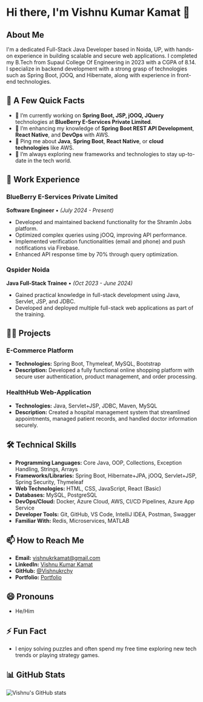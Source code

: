 # Hi there, I'm Vishnu Kumar Kamat 👋

## About Me
I'm a dedicated Full-Stack Java Developer based in Noida, UP, with hands-on experience in building scalable and secure web applications. I completed my B.Tech from Supaul College Of Engineering in 2023 with a CGPA of 8.14. I specialize in backend development with a strong grasp of technologies such as Spring Boot, jOOQ, and Hibernate, along with experience in front-end technologies.

## 🚀 A Few Quick Facts
- 🔭 I’m currently working on **Spring Boot, JSP, jOOQ, JQuery** technologies at **BlueBerry E-Services Private Limited**.
- 🧐 I’m enhancing my knowledge of **Spring Boot REST API Development**, **React Native**, and **DevOps** with AWS.
- 💬 Ping me about **Java**, **Spring Boot**, **React Native**, or **cloud technologies** like AWS.
- 🌱 I’m always exploring new frameworks and technologies to stay up-to-date in the tech world.

## 💼 Work Experience
### **BlueBerry E-Services Private Limited**  
**Software Engineer** • _(July 2024 - Present)_  
- Developed and maintained backend functionality for the ShramIn Jobs platform.
- Optimized complex queries using jOOQ, improving API performance.
- Implemented verification functionalities (email and phone) and push notifications via Firebase.
- Enhanced API response time by 70% through query optimization.

### **Qspider Noida**  
**Java Full-Stack Trainee** • _(Oct 2023 - June 2024)_  
- Gained practical knowledge in full-stack development using Java, Servlet, JSP, and JDBC.
- Developed and deployed multiple full-stack web applications as part of the training.

## 👨‍💻 Projects
### **E-Commerce Platform**
- **Technologies:** Spring Boot, Thymeleaf, MySQL, Bootstrap
- **Description:** Developed a fully functional online shopping platform with secure user authentication, product management, and order processing.

### **HealthHub Web-Application**
- **Technologies:** Java, Servlet+JSP, JDBC, Maven, MySQL
- **Description:** Created a hospital management system that streamlined appointments, managed patient records, and handled doctor information securely.

## 🛠️ Technical Skills
- **Programming Languages:** Core Java, OOP, Collections, Exception Handling, Strings, Arrays
- **Frameworks/Libraries:** Spring Boot, Hibernate+JPA, jOOQ, Servlet+JSP, Spring Security, Thymeleaf
- **Web Technologies:** HTML, CSS, JavaScript, React (Basic)
- **Databases:** MySQL, PostgreSQL
- **DevOps/Cloud:** Docker, Azure Cloud, AWS, CI/CD Pipelines, Azure App Service
- **Developer Tools:** Git, GitHub, VS Code, IntelliJ IDEA, Postman, Swagger
- **Familiar With:** Redis, Microservices, MATLAB

## 📫 How to Reach Me
- **Email:** [vishnukrkamat@gmail.com](mailto:vishnukrkamat@gmail.com)
- **LinkedIn:** [Vishnu Kumar Kamat](https://linkedin.com/in/vishnu-kumar-2235971a7)
- **GitHub:** [@Vishnukrchy](https://github.com/Vishnukrchy)
- **Portfolio:** [Portfolio](https://vishnukrchy.github.io/Portfolio/#home)

## 😄 Pronouns
- He/Him

## ⚡ Fun Fact
- I enjoy solving puzzles and often spend my free time exploring new tech trends or playing strategy games.

## 📊 GitHub Stats
![Vishnu's GitHub stats](https://github-readme-stats.vercel.app/api?username=Vishnukrchy&show_icons=true&theme=radical)
